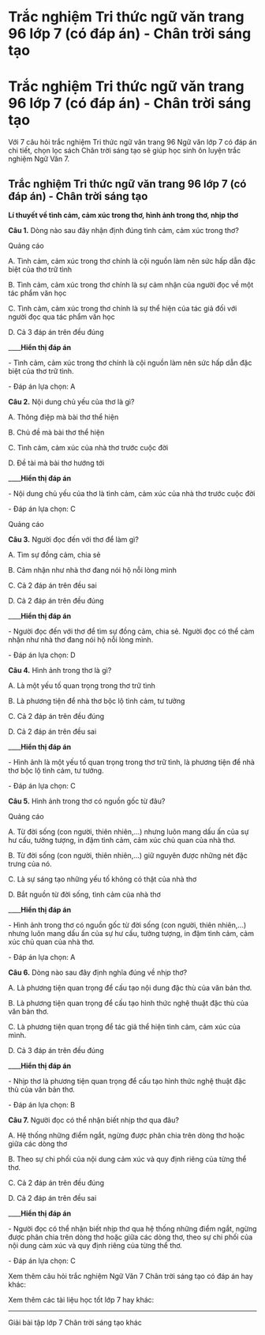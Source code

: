# Trắc nghiệm Tri thức ngữ văn trang 96 lớp 7 (có đáp án) - Chân trời sáng tạo

# Trắc nghiệm Tri thức ngữ văn trang 96 lớp 7 (có đáp án) - Chân trời sáng tạo

Với 7 câu hỏi trắc nghiệm Tri thức ngữ văn trang 96 Ngữ văn lớp 7 có đáp án chi tiết, chọn lọc sách Chân trời sáng tạo sẽ giúp học sinh ôn luyện trắc nghiệm Ngữ Văn 7.

## Trắc nghiệm Tri thức ngữ văn trang 96 lớp 7 (có đáp án) - Chân trời sáng tạo

**Lí thuyết về tình cảm, cảm xúc trong thơ, hình ảnh trong thơ, nhịp thơ**

**Câu 1.** Dòng nào sau đây nhận định đúng tình cảm, cảm xúc trong thơ?

Quảng cáo

A. Tình cảm, cảm xúc trong thơ chính là cội nguồn làm nên sức hấp dẫn đặc biệt của thơ trữ tình

B. Tình cảm, cảm xúc trong thơ chính là sự cảm nhận của người đọc về một tác phẩm văn học

C. Tình cảm, cảm xúc trong thơ chính là sự thể hiện của tác giả đối với người đọc qua tác phẩm văn học

D. Cả 3 đáp án trên đều đúng

____**Hiển thị đáp án**

\- Tình cảm, cảm xúc trong thơ chính là cội nguồn làm nên sức hấp dẫn đặc biệt của thơ trữ tình.

\- Đáp án lựa chọn: A

**Câu 2.** Nội dung chủ yếu của thơ là gì?

A. Thông điệp mà bài thơ thể hiện

B. Chủ đề mà bài thơ thể hiện

C. Tình cảm, cảm xúc của nhà thơ trước cuộc đời

D. Đề tài mà bài thơ hướng tới

____**Hiển thị đáp án**

\- Nội dung chủ yếu của thơ là tình cảm, cảm xúc của nhà thơ trước cuộc đời

\- Đáp án lựa chọn: C

Quảng cáo

**Câu 3.** Người đọc đến với thơ để làm gì?

A. Tìm sự đồng cảm, chia sẻ

B. Cảm nhận như nhà thơ đang nói hộ nỗi lòng mình

C. Cả 2 đáp án trên đều sai

D. Cả 2 đáp án trên đều đúng

____**Hiển thị đáp án**

\- Người đọc đến với thơ để tìm sự đồng cảm, chia sẻ. Người đọc có thể cảm nhận như nhà thơ đang nói hộ nỗi lòng mình. 

\- Đáp án lựa chọn: D

**Câu 4.** Hình ảnh trong thơ là gì?

A. Là một yếu tố quan trọng trong thơ trữ tình

B. Là phương tiện để nhà thơ bộc lộ tình cảm, tư tưởng

C. Cả 2 đáp án trên đều đúng

D. Cả 2 đáp án trên đều sai

____**Hiển thị đáp án**

\- Hình ảnh là một yếu tố quan trọng trong thơ trữ tình, là phương tiện để nhà thơ bộc lộ tình cảm, tư tưởng. 

\- Đáp án lựa chọn: C

**Câu 5.** Hình ảnh trong thơ có nguồn gốc từ đâu?

Quảng cáo

A. Từ đời sống (con người, thiên nhiên,...) nhưng luôn mang dấu ấn của sự hư cấu, tưởng tượng, in đậm tình cảm, cảm xúc chủ quan của nhà thơ. 

B. Từ đời sống (con người, thiên nhiên,...) giữ nguyên được những nét đặc trưng của nó.

C. Là sự sáng tạo những yếu tố không có thật của nhà thơ

D. Bắt nguồn từ đời sống, tình cảm của nhà thơ

____**Hiển thị đáp án**

\- Hình ảnh trong thơ có nguồn gốc từ đời sống (con người, thiên nhiên,...) nhưng luôn mang dấu ấn của sự hư cấu, tưởng tượng, in đậm tình cảm, cảm xúc chủ quan của nhà thơ. 

\- Đáp án lựa chọn: A

**Câu 6.** Dòng nào sau đây định nghĩa đúng về nhịp thơ?

A. Là phương tiện quan trọng để cấu tạo nội dung đặc thù của văn bản thơ. 

B. Là phương tiện quan trọng để cấu tạo hình thức nghệ thuật đặc thù của văn bản thơ. 

C. Là phương tiện quan trọng để tác giả thể hiện tình cảm, cảm xúc của mình. 

D. Cả 3 đáp án trên đều đúng

____**Hiển thị đáp án**

\- Nhịp thơ là phương tiện quan trọng để cấu tạo hình thức nghệ thuật đặc thù của văn bản thơ.

\- Đáp án lựa chọn: B

**Câu 7.** Người đọc có thể nhận biết nhịp thơ qua đâu?

A. Hệ thống những điểm ngắt, ngừng được phân chia trên dòng thơ hoặc giữa các dòng thơ

B. Theo sự chi phối của nội dung cảm xúc và quy định riêng của từng thể thơ. 

C. Cả 2 đáp án trên đều đúng

D. Cả 2 đáp án trên đều sai

____**Hiển thị đáp án**

\- Người đọc có thể nhận biết nhịp thơ qua hệ thống những điểm ngắt, ngừng được phân chia trên dòng thơ hoặc giữa các dòng thơ, theo sự chi phối của nội dung cảm xúc và quy định riêng của từng thể thơ. 

\- Đáp án lựa chọn: C

Xem thêm câu hỏi trắc nghiệm Ngữ Văn 7 Chân trời sáng tạo có đáp án hay khác:

Xem thêm các tài liệu học tốt lớp 7 hay khác:

* * *

Giải bài tập lớp 7 Chân trời sáng tạo khác
